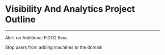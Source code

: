# Visibility And Analytics Project Outline
***

Alert on Additional FIDO2 Keys

Stop users from adding machines to the domain
